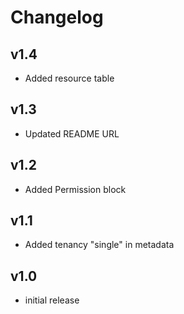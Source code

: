 # Changelog

## v1.4

- Added resource table

v1.3
----
- Updated README URL 

v1.2
----
- Added Permission block

v1.1
----
- Added tenancy "single" in metadata

v1.0
----
- initial release